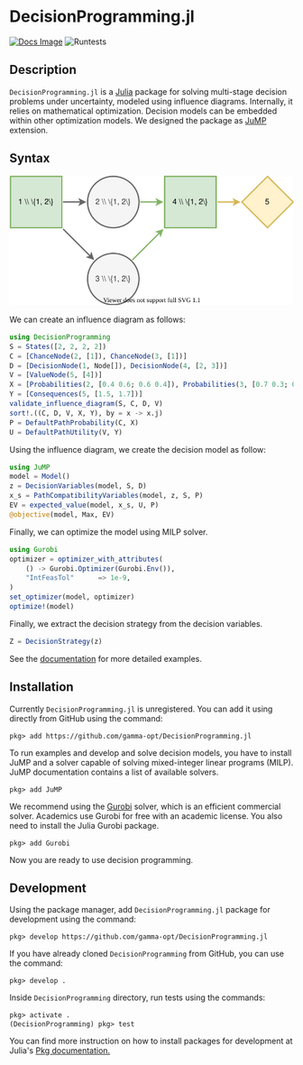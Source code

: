 # DecisionProgramming.jl
[![Docs Image](https://img.shields.io/badge/docs-latest-blue.svg)](https://gamma-opt.github.io/DecisionProgramming.jl/dev/)
![Runtests](https://github.com/gamma-opt/DecisionProgramming.jl/workflows/Runtests/badge.svg)


## Description
`DecisionProgramming.jl` is a [Julia](https://julialang.org/) package for solving multi-stage decision problems under uncertainty, modeled using influence diagrams. Internally, it relies on mathematical optimization. Decision models can be embedded within other optimization models. We designed the package as [JuMP](https://jump.dev/) extension.


## Syntax
![](examples/figures/simple-id.svg)

We can create an influence diagram as follows:

```julia
using DecisionProgramming
S = States([2, 2, 2, 2])
C = [ChanceNode(2, [1]), ChanceNode(3, [1])]
D = [DecisionNode(1, Node[]), DecisionNode(4, [2, 3])]
V = [ValueNode(5, [4])]
X = [Probabilities(2, [0.4 0.6; 0.6 0.4]), Probabilities(3, [0.7 0.3; 0.3 0.7])]
Y = [Consequences(5, [1.5, 1.7])]
validate_influence_diagram(S, C, D, V)
sort!.((C, D, V, X, Y), by = x -> x.j)
P = DefaultPathProbability(C, X)
U = DefaultPathUtility(V, Y)
```

Using the influence diagram, we create the decision model as follow:

```julia
using JuMP
model = Model()
z = DecisionVariables(model, S, D)
x_s = PathCompatibilityVariables(model, z, S, P)
EV = expected_value(model, x_s, U, P)
@objective(model, Max, EV)
```

Finally, we can optimize the model using MILP solver.

```julia
using Gurobi
optimizer = optimizer_with_attributes(
    () -> Gurobi.Optimizer(Gurobi.Env()),
    "IntFeasTol"      => 1e-9,
)
set_optimizer(model, optimizer)
optimize!(model)
```

Finally, we extract the decision strategy from the decision variables.

```julia
Z = DecisionStrategy(z)
```

See the [documentation](https://gamma-opt.github.io/DecisionProgramming.jl/dev/) for more detailed examples.


## Installation
Currently `DecisionProgramming.jl` is unregistered. You can add it using directly from GitHub using the command:

```julia-repl
pkg> add https://github.com/gamma-opt/DecisionProgramming.jl
```

To run examples and develop and solve decision models, you have to install JuMP and a solver capable of solving mixed-integer linear programs (MILP). JuMP documentation contains a list of available solvers.

```julia-repl
pkg> add JuMP
```

We recommend using the [Gurobi](https://www.gurobi.com/) solver, which is an efficient commercial solver. Academics use Gurobi for free with an academic license. You also need to install the Julia Gurobi package.

```julia-repl
pkg> add Gurobi
```

Now you are ready to use decision programming.


## Development
Using the package manager, add `DecisionProgramming.jl` package for development using the command:

```julia-repl
pkg> develop https://github.com/gamma-opt/DecisionProgramming.jl
```

If you have already cloned `DecisionProgramming` from GitHub, you can use the command:

```julia-repl
pkg> develop .
```

Inside `DecisionProgramming` directory, run tests using the commands:

```julia-repl
pkg> activate .
(DecisionProgramming) pkg> test
```

You can find more instruction on how to install packages for development at Julia's [Pkg documentation.](https://docs.julialang.org/en/v1/stdlib/Pkg/)
